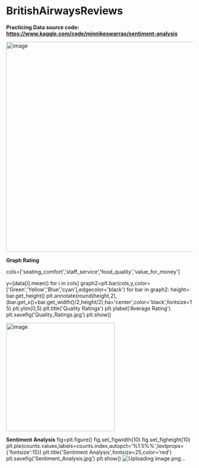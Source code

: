# BritishAirwaysReviews

**Practicing Data 
source code: https://www.kaggle.com/code/minnikeswarrao/sentiment-analysis**

<img width="568" alt="image" src="https://github.com/aimejeslyn/BritishAirwaysReviews/assets/91269730/579d8a87-1a58-45db-8acc-3ed6c165f08d">

**Graph Rating**

cols=['seating_comfort','staff_service','food_quality','value_for_money']

y=[data[i].mean() for i in cols]
graph2=plt.bar(cols,y,color=['Green','Yellow','Blue','cyan'],edgecolor='black')
for bar in graph2:
    height= bar.get_height()
    plt.annotate(round(height,2),(bar.get_x()+bar.get_width()/2,height/2),ha='center',color='black',fontsize=15)
plt.ylim(0,5)
plt.title('Quality Ratings')
plt.ylabel('Average Rating')
plt.savefig('Quality_Ratings.jpg')
plt.show()

<img width="293" alt="image" src="https://github.com/aimejeslyn/BritishAirwaysReviews/assets/91269730/54772584-0ee8-4ce9-95b6-11d15244eeab">

**Sentiment Analysis**
fig=plt.figure()
fig.set_figwidth(10)
fig.set_figheight(10)
plt.pie(counts.values,labels=counts.index,autopct='%1.1i%%',textprops={'fontsize':15})
plt.title('Sentiment Analysis',fontsize=25,color='red')
plt.savefig('Sentiment_Analysis.jpg')
plt.show()
![Uploading image.png…]()

